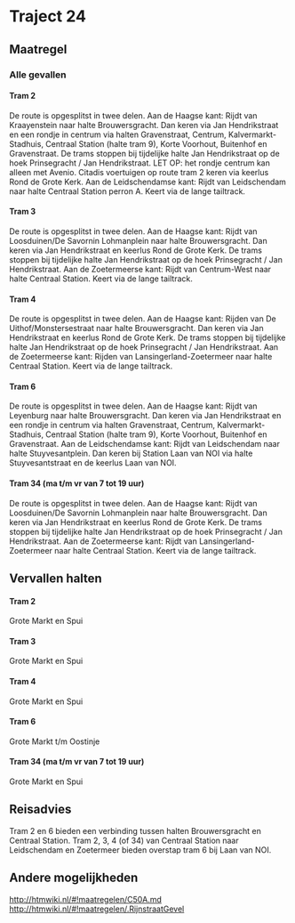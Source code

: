 # Traject 24
## Maatregel
### Alle gevallen

#### Tram 2
De route is opgesplitst in twee delen.
Aan de Haagse kant: 
Rijdt van Kraayenstein naar halte Brouwersgracht.
Dan keren via Jan Hendrikstraat en een rondje in centrum via halten Gravenstraat, Centrum, Kalvermarkt-Stadhuis, Centraal Station (halte tram 9), Korte Voorhout, Buitenhof en Gravenstraat. 
De trams stoppen bij tijdelijke halte Jan Hendrikstraat op de hoek Prinsegracht / Jan Hendrikstraat. 
LET OP: het rondje centrum kan alleen met Avenio. Citadis voertuigen op route tram 2 keren via keerlus Rond de Grote Kerk.
Aan de Leidschendamse kant: 
Rijdt van Leidschendam naar halte Centraal Station perron A.
Keert via de lange tailtrack.

#### Tram 3
De route is opgesplitst in twee delen.
Aan de Haagse kant: 
Rijdt van Loosduinen/De Savornin Lohmanplein naar halte Brouwersgracht.
Dan keren via Jan Hendrikstraat en keerlus Rond de Grote Kerk.
De trams stoppen bij tijdelijke halte Jan Hendrikstraat op de hoek Prinsegracht / Jan Hendrikstraat.
Aan de Zoetermeerse kant: 
Rijdt van Centrum-West naar halte Centraal Station.
Keert via de lange tailtrack.

#### Tram 4
De route is opgesplitst in twee delen.
Aan de Haagse kant: 
Rijden van De Uithof/Monstersestraat naar halte Brouwersgracht.
Dan keren via Jan Hendrikstraat en keerlus Rond de Grote Kerk.
De trams stoppen bij tijdelijke halte Jan Hendrikstraat op de hoek Prinsegracht / Jan Hendrikstraat.
Aan de Zoetermeerse kant: 
Rijden van Lansingerland-Zoetermeer naar halte Centraal Station.
Keert via de lange tailtrack.

#### Tram 6
De route is opgesplitst in twee delen.
Aan de Haagse kant: 
Rijdt van Leyenburg naar halte Brouwersgracht.
Dan keren via Jan Hendrikstraat en een rondje in centrum via halten Gravenstraat, Centrum, Kalvermarkt-Stadhuis, Centraal Station (halte tram 9), Korte Voorhout, Buitenhof en Gravenstraat. 
Aan de Leidschendamse kant: 
Rijdt van Leidschendam naar halte Stuyvesantplein. 
Dan keren bij Station Laan van NOI via halte Stuyvesantstraat en de keerlus Laan van NOI.

#### Tram 34 (ma t/m vr van 7 tot 19 uur)
De route is opgesplitst in twee delen.
Aan de Haagse kant: 
Rijdt van Loosduinen/De Savornin Lohmanplein naar halte Brouwersgracht.
Dan keren via Jan Hendrikstraat en keerlus Rond de Grote Kerk.
De trams stoppen bij tijdelijke halte Jan Hendrikstraat op de hoek Prinsegracht / Jan Hendrikstraat.
Aan de Zoetermeerse kant: 
Rijdt van Lansingerland-Zoetermeer naar halte Centraal Station.
Keert via de lange tailtrack.

## Vervallen halten
#### Tram 2
Grote Markt en Spui
#### Tram 3
Grote Markt en Spui
#### Tram 4
Grote Markt en Spui
#### Tram 6
Grote Markt t/m Oostinje
#### Tram 34 (ma t/m vr van 7 tot 19 uur)
Grote Markt en Spui

## Reisadvies
Tram 2 en 6 bieden een verbinding tussen halten Brouwersgracht en Centraal Station.
Tram 2, 3, 4 (of 34) van Centraal Station naar Leidschendam en Zoetermeer bieden overstap tram 6 bij Laan van NOI.

## Andere mogelijkheden
http://htmwiki.nl/#!maatregelen/C50A.md
http://htmwiki.nl/#!maatregelen/.RijnstraatGevel
